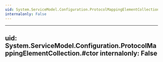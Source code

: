 ```yaml
---
uid: System.ServiceModel.Configuration.ProtocolMappingElementCollection
internalonly: False
---
```


---
uid: System.ServiceModel.Configuration.ProtocolMappingElementCollection.#ctor
internalonly: False
---
